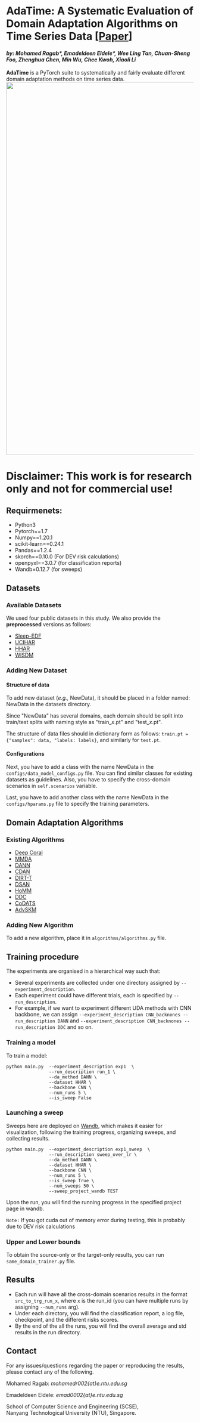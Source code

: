 # AdaTime: A Systematic Evaluation of Domain Adaptation Algorithms on Time Series Data [[Paper](https://arxiv.org/abs/2203.08321)]
#### *by: Mohamed Ragab\*, Emadeldeen Eldele\*,  Wee Ling Tan, Chuan-Sheng Foo, Zhenghua Chen, Min Wu, Chee Kwoh, Xiaoli Li*

**AdaTime** is a PyTorch suite to systematically and fairly evaluate different domain adaptation methods on time series data.
<img src="adatime.PNG" width="1000">

# Disclaimer: This work is for research only and not for commercial use!



## Requirmenets:
- Python3
- Pytorch==1.7
- Numpy==1.20.1
- scikit-learn==0.24.1
- Pandas==1.2.4
- skorch==0.10.0 (For DEV risk calculations)
- openpyxl==3.0.7 (for classification reports)
- Wandb=0.12.7 (for sweeps)

## Datasets

### Available Datasets
We used four public datasets in this study. We also provide the **preprocessed** versions as follows:
- [Sleep-EDF]([https://researchdata.ntu.edu.sg/privateurl.xhtml?token=9f854e11-4384-44d4-bad8-9d2894c76f07](https://researchdata.ntu.edu.sg/dataset.xhtml?persistentId=doi:10.21979/N9/UD1IM9))
- [UCIHAR]([https://researchdata.ntu.edu.sg/privateurl.xhtml?token=ddaf52b4-37ef-4578-aaed-d9d4c8a942c0](https://researchdata.ntu.edu.sg/dataset.xhtml?persistentId=doi:10.21979/N9/0SYHTZ))
- [HHAR]([https://researchdata.ntu.edu.sg/privateurl.xhtml?token=e44f10b6-e160-4e63-8fcf-8060aadbd3e5](https://researchdata.ntu.edu.sg/dataset.xhtml?persistentId=doi:10.21979/N9/OWDFXO))
- [WISDM]([https://researchdata.ntu.edu.sg/privateurl.xhtml?token=55e459de-c9d7-470f-8453-ad086c304f9d](https://researchdata.ntu.edu.sg/dataset.xhtml?persistentId=doi:10.21979/N9/KJWE5B))

### Adding New Dataset

#### Structure of data
To add new dataset (*e.g.,* NewData), it should be placed in a folder named: NewData in the datasets directory.

Since "NewData" has several domains, each domain should be split into train/test splits with naming style as
"train_*x*.pt" and "test_*x*.pt".

The structure of data files should in dictionary form as follows:
`train.pt = {"samples": data, "labels: labels}`, and similarly for `test.pt`.

#### Configurations
Next, you have to add a class with the name NewData in the `configs/data_model_configs.py` file. 
You can find similar classes for existing datasets as guidelines. 
Also, you have to specify the cross-domain scenarios in `self.scenarios` variable.

Last, you have to add another class with the name NewData in the `configs/hparams.py` file to specify
the training parameters.


## Domain Adaptation Algorithms
### Existing Algorithms
- [Deep Coral](https://arxiv.org/abs/1607.01719)
- [MMDA](https://arxiv.org/abs/1901.00282)
- [DANN](https://arxiv.org/abs/1505.07818)
- [CDAN](https://arxiv.org/abs/1705.10667)
- [DIRT-T](https://arxiv.org/abs/1802.08735)
- [DSAN](https://ieeexplore.ieee.org/document/9085896)
- [HoMM](https://arxiv.org/pdf/1912.11976.pdf)
- [DDC](https://arxiv.org/abs/1412.3474)
- [CoDATS](https://arxiv.org/pdf/2005.10996.pdf)
- [AdvSKM](https://www.ijcai.org/proceedings/2021/0378.pdf)


### Adding New Algorithm
To add a new algorithm, place it in `algorithms/algorithms.py` file.


## Training procedure

The experiments are organised in a hierarchical way such that:
- Several experiments are collected under one directory assigned by `--experiment_description`.
- Each experiment could have different trials, each is specified by `--run_description`.
- For example, if we want to experiment different UDA methods with CNN backbone, we can assign
`--experiment_description CNN_backnones --run_description DANN` and `--experiment_description CNN_backnones --run_description DDC` and so on.

### Training a model

To train a model:

```
python main.py  --experiment_description exp1  \
                --run_description run_1 \
                --da_method DANN \
                --dataset HHAR \
                --backbone CNN \
                --num_runs 5 \
                --is_sweep False
```
### Launching a sweep
Sweeps here are deployed on [Wandb](https://wandb.ai/), which makes it easier for visualization, following the training progress, organizing sweeps, and collecting results.

```
python main.py  --experiment_description exp1_sweep  \
                --run_description sweep_over_lr \
                --da_method DANN \
                --dataset HHAR \
                --backbone CNN \
                --num_runs 5 \
                --is_sweep True \
                --num_sweeps 50 \
                --sweep_project_wandb TEST
```
Upon the run, you will find the running progress in the specified project page in wandb.

`Note:` If you got cuda out of memory error during testing, this is probably due to DEV risk calculations


### Upper and Lower bounds
To obtain the source-only or the target-only results, you can run `same_domain_trainer.py` file.

## Results
- Each run will have all the cross-domain scenarios results in the format `src_to_trg_run_x`, where `x`
is the run_id (you can have multiple runs by assigning `--num_runs` arg). 
- Under each directory, you will find the classification report, a log file, checkpoint, 
and the different risks scores.
- By the end of the all the runs, you will find the overall average and std results in the run directory.

## Contact
For any issues/questions regarding the paper or reproducing the results, please contact any of the following.   

Mohamed Ragab:  *mohamedr002{at}e.ntu.edu.sg*

Emadeldeen Eldele:   *emad0002{at}e.ntu.edu.sg*   

School of Computer Science and Engineering (SCSE),   
Nanyang Technological University (NTU), Singapore.   
